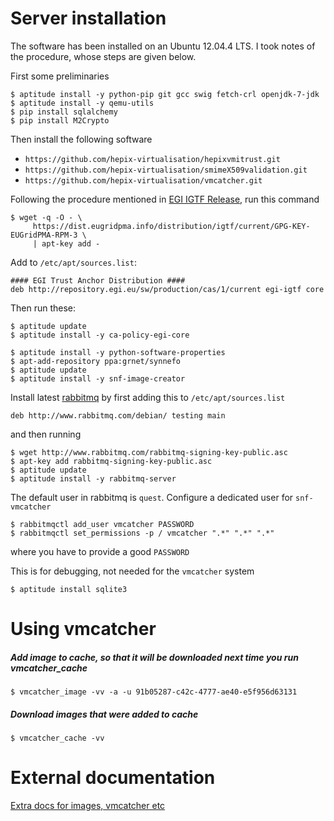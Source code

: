 # Server installation
The software has been installed on an Ubuntu 12.04.4 LTS. I took notes of the procedure, whose steps are given below.

First some preliminaries

```
$ aptitude install -y python-pip git gcc swig fetch-crl openjdk-7-jdk
$ aptitude install -y qemu-utils
$ pip install sqlalchemy
$ pip install M2Crypto
```

Then install the following software

* `https://github.com/hepix-virtualisation/hepixvmitrust.git`
* `https://github.com/hepix-virtualisation/smimeX509validation.git`
* `https://github.com/hepix-virtualisation/vmcatcher.git`

Following the procedure mentioned in [EGI IGTF Release](https://wiki.egi.eu/wiki/EGI_IGTF_Release), run this command

```
$ wget -q -O - \
     https://dist.eugridpma.info/distribution/igtf/current/GPG-KEY-EUGridPMA-RPM-3 \
     | apt-key add -
```

Add to `/etc/apt/sources.list`:

```
#### EGI Trust Anchor Distribution ####
deb http://repository.egi.eu/sw/production/cas/1/current egi-igtf core
```

Then run these:

```
$ aptitude update
$ aptitude install -y ca-policy-egi-core

$ aptitude install -y python-software-properties
$ apt-add-repository ppa:grnet/synnefo
$ aptitude update
$ aptitude install -y snf-image-creator
```

Install latest [rabbitmq](http://www.rabbitmq.com/install-debian.html) by first adding this to `/etc/apt/sources.list`

```
deb http://www.rabbitmq.com/debian/ testing main
```

and then running

```
$ wget http://www.rabbitmq.com/rabbitmq-signing-key-public.asc
$ apt-key add rabbitmq-signing-key-public.asc
$ aptitude update
$ aptitude install -y rabbitmq-server
```
The default user in rabbitmq is `quest`. Configure a dedicated user for `snf-vmcatcher`

```
$ rabbitmqctl add_user vmcatcher PASSWORD
$ rabbitmqctl set_permissions -p / vmcatcher ".*" ".*" ".*"
```
where you have to provide a good `PASSWORD`

This is for debugging, not needed for the `vmcatcher` system

```
$ aptitude install sqlite3
```


# Using vmcatcher

##### Add image to cache, so that it will be downloaded next time you run vmcatcher_cache

```
$ vmcatcher_image -vv -a -u 91b05287-c42c-4777-ae40-e5f956d63131
```

##### Download images that were added to cache
```
$ vmcatcher_cache -vv
```

# External documentation
[Extra docs for images, vmcatcher etc](
http://www.yokel.org/pub/software/yokel.org/docbook/release/pdf/a4/)